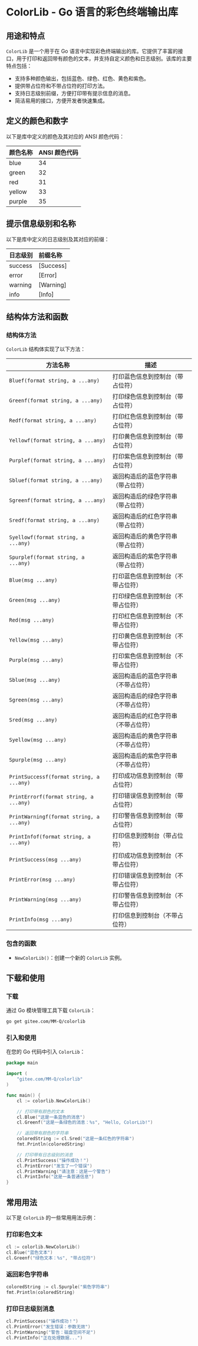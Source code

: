 # ColorLib - Go 语言的彩色终端输出库

## 用途和特点

`ColorLib` 是一个用于在 Go 语言中实现彩色终端输出的库。它提供了丰富的接口，用于打印和返回带有颜色的文本，并支持自定义颜色和日志级别。该库的主要特点包括：

- 支持多种颜色输出，包括蓝色、绿色、红色、黄色和紫色。
- 提供带占位符和不带占位符的打印方法。
- 支持日志级别前缀，方便打印带有提示信息的消息。
- 简洁易用的接口，方便开发者快速集成。

## 定义的颜色和数字

以下是库中定义的颜色及其对应的 ANSI 颜色代码：

| 颜色名称 | ANSI 颜色代码 |
| -------- | ------------- |
| blue     | 34            |
| green    | 32            |
| red      | 31            |
| yellow   | 33            |
| purple   | 35            |

## 提示信息级别和名称

以下是库中定义的日志级别及其对应的前缀：

| 日志级别 | 前缀名称  |
| :------- | :-------- |
| success  | [Success] |
| error    | [Error]   |
| warning  | [Warning] |
| info     | [Info]    |

## 结构体方法和函数

### 结构体方法

`ColorLib` 结构体实现了以下方法：

| 方法名称                                 | 描述                                 |
| ---------------------------------------- | ------------------------------------ |
| `Bluef(format string, a ...any)`         | 打印蓝色信息到控制台（带占位符）     |
| `Greenf(format string, a ...any)`        | 打印绿色信息到控制台（带占位符）     |
| `Redf(format string, a ...any)`          | 打印红色信息到控制台（带占位符）     |
| `Yellowf(format string, a ...any)`       | 打印黄色信息到控制台（带占位符）     |
| `Purplef(format string, a ...any)`       | 打印紫色信息到控制台（带占位符）     |
| `Sbluef(format string, a ...any)`        | 返回构造后的蓝色字符串（带占位符）   |
| `Sgreenf(format string, a ...any)`       | 返回构造后的绿色字符串（带占位符）   |
| `Sredf(format string, a ...any)`         | 返回构造后的红色字符串（带占位符）   |
| `Syellowf(format string, a ...any)`      | 返回构造后的黄色字符串（带占位符）   |
| `Spurplef(format string, a ...any)`      | 返回构造后的紫色字符串（带占位符）   |
| `Blue(msg ...any)`                       | 打印蓝色信息到控制台（不带占位符）   |
| `Green(msg ...any)`                      | 打印绿色信息到控制台（不带占位符）   |
| `Red(msg ...any)`                        | 打印红色信息到控制台（不带占位符）   |
| `Yellow(msg ...any)`                     | 打印黄色信息到控制台（不带占位符）   |
| `Purple(msg ...any)`                     | 打印紫色信息到控制台（不带占位符）   |
| `Sblue(msg ...any)`                      | 返回构造后的蓝色字符串（不带占位符） |
| `Sgreen(msg ...any)`                     | 返回构造后的绿色字符串（不带占位符） |
| `Sred(msg ...any)`                       | 返回构造后的红色字符串（不带占位符） |
| `Syellow(msg ...any)`                    | 返回构造后的黄色字符串（不带占位符） |
| `Spurple(msg ...any)`                    | 返回构造后的紫色字符串（不带占位符） |
| `PrintSuccessf(format string, a ...any)` | 打印成功信息到控制台（带占位符）     |
| `PrintErrorf(format string, a ...any)`   | 打印错误信息到控制台（带占位符）     |
| `PrintWarningf(format string, a ...any)` | 打印警告信息到控制台（带占位符）     |
| `PrintInfof(format string, a ...any)`    | 打印信息到控制台（带占位符）         |
| `PrintSuccess(msg ...any)`               | 打印成功信息到控制台（不带占位符）   |
| `PrintError(msg ...any)`                 | 打印错误信息到控制台（不带占位符）   |
| `PrintWarning(msg ...any)`               | 打印警告信息到控制台（不带占位符）   |
| `PrintInfo(msg ...any)`                  | 打印信息到控制台（不带占位符）       |

### 包含的函数

- `NewColorLib()`：创建一个新的 `ColorLib` 实例。

## 下载和使用

### 下载

通过 Go 模块管理工具下载 `ColorLib`：

```bash
go get gitee.com/MM-Q/colorlib
```

### 引入和使用

在您的 Go 代码中引入 `ColorLib`：

```go
package main

import (
	"gitee.com/MM-Q/colorlib"
)

func main() {
	cl := colorlib.NewColorLib()

	// 打印带有颜色的文本
	cl.Blue("这是一条蓝色的消息")
	cl.Greenf("这是一条绿色的消息：%s", "Hello, ColorLib!")

	// 返回带有颜色的字符串
	coloredString := cl.Sred("这是一条红色的字符串")
	fmt.Println(coloredString)

	// 打印带有日志级别的消息
	cl.PrintSuccess("操作成功！")
	cl.PrintError("发生了一个错误")
	cl.PrintWarning("请注意：这是一个警告")
	cl.PrintInfo("这是一条普通信息")
}
```

## 常用用法

以下是 `ColorLib` 的一些常用用法示例：

### 打印彩色文本

```go
cl := colorlib.NewColorLib()
cl.Blue("蓝色文本")
cl.Greenf("绿色文本：%s", "带占位符")
```

### 返回彩色字符串

```go
coloredString := cl.Spurple("紫色字符串")
fmt.Println(coloredString)
```

### 打印日志级别消息

```go
cl.PrintSuccess("操作成功！")
cl.PrintError("发生错误：参数无效")
cl.PrintWarning("警告：磁盘空间不足")
cl.PrintInfo("正在处理数据...")
```
